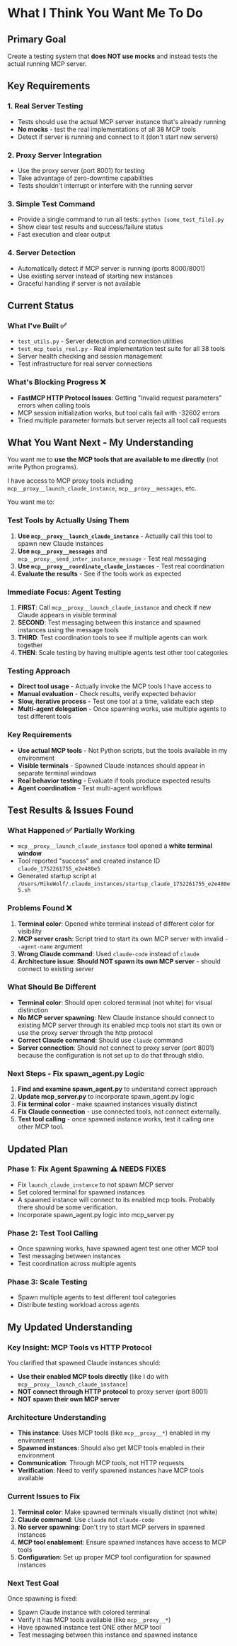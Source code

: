 # What I Think You Want Me To Do

## Primary Goal
Create a testing system that **does NOT use mocks** and instead tests the actual running MCP server.

## Key Requirements

### 1. Real Server Testing
- Tests should use the actual MCP server instance that's already running
- **No mocks** - test the real implementations of all 38 MCP tools
- Detect if server is running and connect to it (don't start new servers)

### 2. Proxy Server Integration  
- Use the proxy server (port 8001) for testing
- Take advantage of zero-downtime capabilities
- Tests shouldn't interrupt or interfere with the running server

### 3. Simple Test Command
- Provide a single command to run all tests: `python [some_test_file].py`
- Show clear test results and success/failure status
- Fast execution and clear output

### 4. Server Detection
- Automatically detect if MCP server is running (ports 8000/8001)
- Use existing server instead of starting new instances
- Graceful handling if server is not available

## Current Status

### What I've Built ✅
- `test_utils.py` - Server detection and connection utilities
- `test_mcp_tools_real.py` - Real implementation test suite for all 38 tools
- Server health checking and session management
- Test infrastructure for real server connections

### What's Blocking Progress ❌
- **FastMCP HTTP Protocol Issues**: Getting "Invalid request parameters" errors when calling tools
- MCP session initialization works, but tool calls fail with -32602 errors
- Tried multiple parameter formats but server rejects all tool call requests


## What You Want Next - My Understanding

You want me to **use the MCP tools that are available to me directly** (not write Python programs).

I have access to MCP proxy tools including `mcp__proxy__launch_claude_instance`, `mcp__proxy__messages`, etc. 

You want me to:

### Test Tools by Actually Using Them
1. **Use `mcp__proxy__launch_claude_instance`** - Actually call this tool to spawn new Claude instances
2. **Use `mcp__proxy__messages`** and `mcp__proxy__send_inter_instance_message` - Test real messaging
3. **Use `mcp__proxy__coordinate_claude_instances`** - Test real coordination
4. **Evaluate the results** - See if the tools work as expected

### Immediate Focus: Agent Testing
1. **FIRST**: Call `mcp__proxy__launch_claude_instance` and check if new Claude appears in visible terminal
2. **SECOND**: Test messaging between this instance and spawned instances using the message tools
3. **THIRD**: Test coordination tools to see if multiple agents can work together
4. **THEN**: Scale testing by having multiple agents test other tool categories

### Testing Approach
- **Direct tool usage** - Actually invoke the MCP tools I have access to
- **Manual evaluation** - Check results, verify expected behavior
- **Slow, iterative process** - Test one tool at a time, validate each step
- **Multi-agent delegation** - Once spawning works, use multiple agents to test different tools

### Key Requirements
- **Use actual MCP tools** - Not Python scripts, but the tools available in my environment
- **Visible terminals** - Spawned Claude instances should appear in separate terminal windows
- **Real behavior testing** - Evaluate if tools produce expected results
- **Agent coordination** - Test multi-agent workflows

## Test Results & Issues Found

### What Happened ✅ Partially Working
- `mcp__proxy__launch_claude_instance` tool opened a **white terminal window** 
- Tool reported "success" and created instance ID `claude_1752261755_e2e480e5`
- Generated startup script at `/Users/MikeWolf/.claude_instances/startup_claude_1752261755_e2e480e5.sh`

### Problems Found ❌
1. **Terminal color**: Opened white terminal instead of different color for visibility
2. **MCP server crash**: Script tried to start its own MCP server with invalid `--agent-name` argument  
3. **Wrong Claude command**: Used `claude-code` instead of `claude`
4. **Architecture issue**: **Should NOT spawn its own MCP server** - should connect to existing server

### What Should Be Different
- **Terminal color**: Should open colored terminal (not white) for visual distinction
- **No MCP server spawning**: New Claude instance should connect to existing MCP server through
   its enabled mcp tools not start its own or use the proxy server through the http protocol
- **Correct Claude command**: Should use `claude` command 
- **Server connection**: Should not connect to proxy server (port 8001) because 
    the configuration is not set up to do that through stdio.

### Next Steps - Fix spawn_agent.py Logic
1. **Find and examine spawn_agent.py** to understand correct approach
2. **Update mcp_server.py** to incorporate spawn_agent.py logic 
3. **Fix terminal color** - make spawned instances visually distinct
4. **Fix Claude connection** - use connected tools, not connect externally.
5. **Test tool calling** - once spawned instance works, test it calling one other MCP tool.

## Updated Plan

### Phase 1: Fix Agent Spawning ⚠️ NEEDS FIXES
- Fix `launch_claude_instance` to not spawn MCP server
- Set colored terminal for spawned instances  
- A spawned instance will connect to its enabled mcp tools. Probably there should be some verification.
- Incorporate spawn_agent.py logic into mcp_server.py

### Phase 2: Test Tool Calling
- Once spawning works, have spawned agent test one other MCP tool
- Test messaging between instances
- Test coordination across multiple agents

### Phase 3: Scale Testing
- Spawn multiple agents to test different tool categories
- Distribute testing workload across agents

## My Updated Understanding

### Key Insight: MCP Tools vs HTTP Protocol
You clarified that spawned Claude instances should:
- **Use their enabled MCP tools directly** (like I do with `mcp__proxy__launch_claude_instance`)
- **NOT connect through HTTP protocol** to proxy server (port 8001)
- **NOT spawn their own MCP server**

### Architecture Understanding
- **This instance**: Uses MCP tools (like `mcp__proxy__*`) enabled in my environment
- **Spawned instances**: Should also get MCP tools enabled in their environment
- **Communication**: Through MCP tools, not HTTP requests
- **Verification**: Need to verify spawned instances have MCP tools available

### Current Issues to Fix
1. **Terminal color**: Make spawned terminals visually distinct (not white)
2. **Claude command**: Use `claude` not `claude-code`
3. **No server spawning**: Don't try to start MCP servers in spawned instances
4. **MCP tool enablement**: Ensure spawned instances have access to MCP tools
5. **Configuration**: Set up proper MCP tool configuration for spawned instances

### Next Test Goal
Once spawning is fixed:
- Spawn Claude instance with colored terminal
- Verify it has MCP tools available (like `mcp__proxy__*`)
- Have spawned instance test ONE other MCP tool
- Test messaging between this instance and spawned instance 